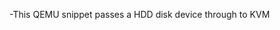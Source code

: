 -This QEMU snippet passes a HDD disk device through to KVM

<disk type="block" device="disk">
  <driver name="qemu" type="raw" cache="none"/>
  <source dev="/dev/sdd1"/>
  <target dev="vdc" bus="virtio"/>
  <address type="pci" domain="0x0000" bus="0x01" slot="0x00" function="0x0"/>
</disk>

